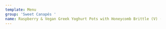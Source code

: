 ```yaml
---
template: Menu
group: 'Sweet Canapés '
name: Raspberry & Vegan Greek Yoghurt Pots with Honeycomb Brittle (V) (VG) (GF)
---
```

